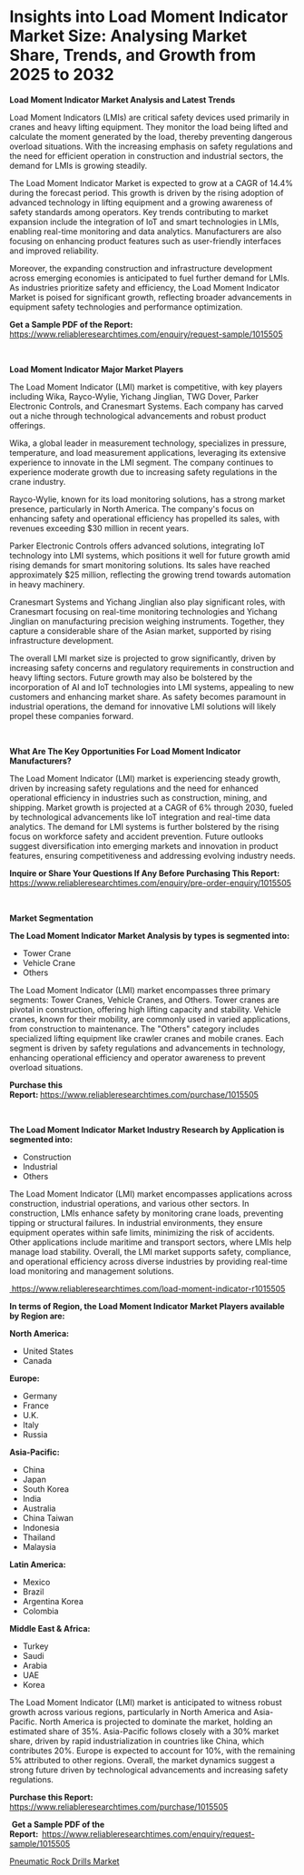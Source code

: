 <p><h1>Insights into Load Moment Indicator Market Size: Analysing Market Share, Trends, and Growth from 2025 to 2032</h1></p><p><strong>Load Moment Indicator Market Analysis and Latest Trends</strong></p>
<p><p>Load Moment Indicators (LMIs) are critical safety devices used primarily in cranes and heavy lifting equipment. They monitor the load being lifted and calculate the moment generated by the load, thereby preventing dangerous overload situations. With the increasing emphasis on safety regulations and the need for efficient operation in construction and industrial sectors, the demand for LMIs is growing steadily.</p><p>The Load Moment Indicator Market is expected to grow at a CAGR of 14.4% during the forecast period. This growth is driven by the rising adoption of advanced technology in lifting equipment and a growing awareness of safety standards among operators. Key trends contributing to market expansion include the integration of IoT and smart technologies in LMIs, enabling real-time monitoring and data analytics. Manufacturers are also focusing on enhancing product features such as user-friendly interfaces and improved reliability.</p><p>Moreover, the expanding construction and infrastructure development across emerging economies is anticipated to fuel further demand for LMIs. As industries prioritize safety and efficiency, the Load Moment Indicator Market is poised for significant growth, reflecting broader advancements in equipment safety technologies and performance optimization.</p></p>
<p><strong>Get a Sample PDF of the Report:&nbsp;</strong> <a href="https://www.reliableresearchtimes.com/enquiry/request-sample/1015505?utm_campaign=2300&utm_medium=2&utm_source=Github&utm_content=ia&utm_term=22022025&utm_id=load-moment-indicator">https://www.reliableresearchtimes.com/enquiry/request-sample/1015505</a></p>
<p>&nbsp;</p>
<p><strong>Load Moment Indicator Major Market Players</strong></p>
<p><p>The Load Moment Indicator (LMI) market is competitive, with key players including Wika, Rayco-Wylie, Yichang Jinglian, TWG Dover, Parker Electronic Controls, and Cranesmart Systems. Each company has carved out a niche through technological advancements and robust product offerings.</p><p>Wika, a global leader in measurement technology, specializes in pressure, temperature, and load measurement applications, leveraging its extensive experience to innovate in the LMI segment. The company continues to experience moderate growth due to increasing safety regulations in the crane industry.</p><p>Rayco-Wylie, known for its load monitoring solutions, has a strong market presence, particularly in North America. The company's focus on enhancing safety and operational efficiency has propelled its sales, with revenues exceeding $30 million in recent years.</p><p>Parker Electronic Controls offers advanced solutions, integrating IoT technology into LMI systems, which positions it well for future growth amid rising demands for smart monitoring solutions. Its sales have reached approximately $25 million, reflecting the growing trend towards automation in heavy machinery.</p><p>Cranesmart Systems and Yichang Jinglian also play significant roles, with Cranesmart focusing on real-time monitoring technologies and Yichang Jinglian on manufacturing precision weighing instruments. Together, they capture a considerable share of the Asian market, supported by rising infrastructure development.</p><p>The overall LMI market size is projected to grow significantly, driven by increasing safety concerns and regulatory requirements in construction and heavy lifting sectors. Future growth may also be bolstered by the incorporation of AI and IoT technologies into LMI systems, appealing to new customers and enhancing market share. As safety becomes paramount in industrial operations, the demand for innovative LMI solutions will likely propel these companies forward.</p></p>
<p>&nbsp;</p>
<p><strong>What Are The Key Opportunities For Load Moment Indicator Manufacturers?</strong></p>
<p><p>The Load Moment Indicator (LMI) market is experiencing steady growth, driven by increasing safety regulations and the need for enhanced operational efficiency in industries such as construction, mining, and shipping. Market growth is projected at a CAGR of 6% through 2030, fueled by technological advancements like IoT integration and real-time data analytics. The demand for LMI systems is further bolstered by the rising focus on workforce safety and accident prevention. Future outlooks suggest diversification into emerging markets and innovation in product features, ensuring competitiveness and addressing evolving industry needs.</p></p>
<p><strong>Inquire or Share Your Questions If Any Before Purchasing This Report:</strong> <a href="https://www.reliableresearchtimes.com/enquiry/pre-order-enquiry/1015505?utm_campaign=2300&utm_medium=2&utm_source=Github&utm_content=ia&utm_term=22022025&utm_id=load-moment-indicator">https://www.reliableresearchtimes.com/enquiry/pre-order-enquiry/1015505</a></p>
<p>&nbsp;</p>
<p><strong>Market Segmentation</strong></p>
<p><strong>The Load Moment Indicator Market Analysis by types is segmented into:</strong></p>
<p><ul><li>Tower Crane</li><li>Vehicle Crane</li><li>Others</li></ul></p>
<p><p>The Load Moment Indicator (LMI) market encompasses three primary segments: Tower Cranes, Vehicle Cranes, and Others. Tower cranes are pivotal in construction, offering high lifting capacity and stability. Vehicle cranes, known for their mobility, are commonly used in varied applications, from construction to maintenance. The "Others" category includes specialized lifting equipment like crawler cranes and mobile cranes. Each segment is driven by safety regulations and advancements in technology, enhancing operational efficiency and operator awareness to prevent overload situations.</p></p>
<p><strong>Purchase this Report:&nbsp;</strong><a href="https://www.reliableresearchtimes.com/purchase/1015505?utm_campaign=2300&utm_medium=2&utm_source=Github&utm_content=ia&utm_term=22022025&utm_id=load-moment-indicator">https://www.reliableresearchtimes.com/purchase/1015505</a></p>
<p>&nbsp;</p>
<p><strong>The Load Moment Indicator Market Industry Research by Application is segmented into:</strong></p>
<p><ul><li>Construction</li><li>Industrial</li><li>Others</li></ul></p>
<p><p>The Load Moment Indicator (LMI) market encompasses applications across construction, industrial operations, and various other sectors. In construction, LMIs enhance safety by monitoring crane loads, preventing tipping or structural failures. In industrial environments, they ensure equipment operates within safe limits, minimizing the risk of accidents. Other applications include maritime and transport sectors, where LMIs help manage load stability. Overall, the LMI market supports safety, compliance, and operational efficiency across diverse industries by providing real-time load monitoring and management solutions.</p></p>
<p><a href="https://www.reliableresearchtimes.com/load-moment-indicator-r1015505?utm_campaign=2300&utm_medium=2&utm_source=Github&utm_content=ia&utm_term=22022025&utm_id=load-moment-indicator">&nbsp;https://www.reliableresearchtimes.com/load-moment-indicator-r1015505</a></p>
<p><strong>In terms of Region, the Load Moment Indicator Market Players available by Region are:</strong></p>
<p>
    <p> <strong> North America: </strong>
        <ul>
            <li>United States</li>
            <li>Canada</li>
        </ul>
        </p> 
    <p> <strong> Europe: </strong>
        <ul>
            <li>Germany</li>
            <li>France</li>
            <li>U.K.</li>
            <li>Italy</li>
            <li>Russia</li>
        </ul>
        </p> 
    <p> <strong> Asia-Pacific: </strong>
        <ul>
            <li>China</li>
            <li>Japan</li>
            <li>South Korea</li>
            <li>India</li>
            <li>Australia</li>
            <li>China Taiwan</li>
            <li>Indonesia</li>
            <li>Thailand</li>
            <li>Malaysia</li>
        </ul>
        </p> 
    <p> <strong> Latin America: </strong>
        <ul>
            <li>Mexico</li>
            <li>Brazil</li>
            <li>Argentina Korea</li>
            <li>Colombia</li>
        </ul>
        </p> 
    <p> <strong> Middle East & Africa: </strong>
        <ul>
            <li>Turkey</li>
            <li>Saudi</li>
            <li>Arabia</li>
            <li>UAE</li>
            <li>Korea</li>
        </ul>
    </p>
    </p>
<p><p>The Load Moment Indicator (LMI) market is anticipated to witness robust growth across various regions, particularly in North America and Asia-Pacific. North America is projected to dominate the market, holding an estimated share of 35%. Asia-Pacific follows closely with a 30% market share, driven by rapid industrialization in countries like China, which contributes 20%. Europe is expected to account for 10%, with the remaining 5% attributed to other regions. Overall, the market dynamics suggest a strong future driven by technological advancements and increasing safety regulations.</p></p>
<p><strong>Purchase this Report: </strong><a href="https://www.reliableresearchtimes.com/purchase/1015505?utm_campaign=2300&utm_medium=2&utm_source=Github&utm_content=ia&utm_term=22022025&utm_id=load-moment-indicator">https://www.reliableresearchtimes.com/purchase/1015505</a></p>
<p>&nbsp;<strong>Get a Sample PDF of the Report:&nbsp;&nbsp;</strong><a href="https://www.reliableresearchtimes.com/enquiry/request-sample/1015505?utm_campaign=2300&utm_medium=2&utm_source=Github&utm_content=ia&utm_term=22022025&utm_id=load-moment-indicator">https://www.reliableresearchtimes.com/enquiry/request-sample/1015505</a></p>
<p><strong></strong></p>
<p><p><a href="https://github.com/stephaniwo144/Market-Research-Report-List-1/blob/main/pneumatic-rock-drills-market.md?utm_campaign=2300&utm_medium=2&utm_source=Github&utm_content=ia&utm_term=22022025&utm_id=load-moment-indicator">Pneumatic Rock Drills Market</a></p></p>